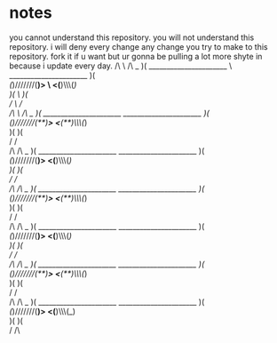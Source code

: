 # notes
you cannot understand this repository. you will not understand this repository. i will deny every change any change you try to make to this repository. fork it if u want but ur gonna be pulling a lot more shyte in because i  update every day. 
           /\     \                                                                                                  /\\
 _         )( ______________________        \                                                 ______________________ )(         _\
(_)///////(**)______________________>         \                                              <______________________(**)\\\\\\\(_)\
           )(                \                                                                                       )(\
           \/               \                                                                                        \/\
           /\           \                                                                                            /\\
 _         )( ______________________                                                         ______________________ )(         _\
(_)///////(**)______________________>                                                       <______________________(**)\\\\\\\(_)\
           )(                                                                                                       )(\
           \/                                                                                                       \/\
           /\                                                                                                       /\\
 _         )( ______________________                                                         ______________________ )(         _\
(_)///////(**)______________________>                                                       <______________________(**)\\\\\\\(_)\
           )(                                                                                                       )(\
           \/                                                                                                       \/\
           /\                                                                                                       /\\
 _         )( ______________________                                                         ______________________ )(         _\
(_)///////(**)______________________>                                                       <______________________(**)\\\\\\\(_)\
           )(                                                                                                       )(\
           \/                                                                                                       \/\
           /\                                                                                                       /\\
 _         )( ______________________                                                         ______________________ )(         _\
(_)///////(**)______________________>                                                       <______________________(**)\\\\\\\(_)\
           )(                                                                                                       )(\
           \/                                                                                                       \/\
           /\                                                                                                       /\\
 _         )( ______________________                                                         ______________________ )(         _\
(_)///////(**)______________________>                                                       <______________________(**)\\\\\\\(_)\
           )(                                                                                                       )(\
           \/                                                                                                       \/\
           /\                                                                                                       /\\
 _         )( ______________________                                                         ______________________ )(         _\
(_)///////(**)______________________>                                                       <______________________(**)\\\\\\\(_)\
           )(                                                                                                       )(\
           \/                                                                                                       \/\
           
           
